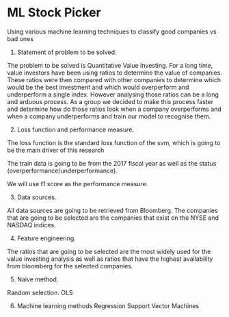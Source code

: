 # ML Stock Picker

Using various machine learning techniques to classify good companies vs bad ones

1. Statement of problem to be solved.

The problem to be solved is Quantitative Value Investing. For a long time, value investors have been using ratios to determine the value of companies.
These ratios were then compared with other companies to determine which would be the best investment and which would overperform and underperform a single index.
However analysing those ratios can be a long and arduous process. As a group we decided to make this process faster and determine how do those ratios look
when a company overperforms and when a company underperforms and train our model to recognise them.

2. Loss function and performance measure.

The loss function is the standard loss function of the svm, which is going to be the main driver of this research

The train data is going to be from the 2017 fiscal year as well as the status (overperformance/underperformance).

We will use f1 score as the performance measure.

3. Data sources.

All data sources are going to be retrieved from Bloomberg. The companies that are going to be selected are the companies
that exist on the NYSE and NASDAQ indices.

4. Feature engineering.

The ratios that are going to be selected are the most widely used for the value investing analysis as well as ratios that
have the highest availability from bloomberg for the selected companies.

5. Naive method.

Random selection.
OLS

6. Machine learning methods
Regression
Support Vector Machines
